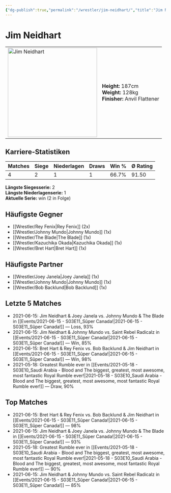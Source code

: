 ```yaml
---
{"dg-publish":true,"permalink":"/wrestler/jim-neidhart/","title":"Jim Neidhart","tags":["wrestler"],"noteIcon":""}
---
```



# Jim Neidhart

<table>
        <tr>
        <td><img src="https://github.com/CptSpaulding1980/choke-slam-wrestling/releases/download/images/Jim_Neidhart.png" width="280" alt="Jim Neidhart"></td>
        <td>
        <b>Height:</b> 187cm<br>
        <b>Weight:</b> 128kg<br>
        <b>Finisher:</b> Anvil Flattener<br>
        </td>
        </tr>
        </table>
        

## Karriere-Statistiken

| Matches | Siege | Niederlagen | Draws | Win % | Ø Rating |
|---------|-------|-------------|-------|-------|-----------|
| 4 | 2 | 1 | 1 | 66.7% | 91.50 |

**Längste Siegesserie:** 2<br>**Längste Niederlagenserie:** 1<br>**Aktuelle Serie:** win (2 in Folge)


## Häufigste Gegner
- [[Wrestler/Rey Fenix\|Rey Fenix]] (2x)
- [[Wrestler/Johnny Mundo\|Johnny Mundo]] (1x)
- [[Wrestler/The Blade\|The Blade]] (1x)
- [[Wrestler/Kazuchika Okada\|Kazuchika Okada]] (1x)
- [[Wrestler/Bret Hart\|Bret Hart]] (1x)

## Häufigste Partner
- [[Wrestler/Joey Janela\|Joey Janela]] (1x)
- [[Wrestler/Johnny Mundo\|Johnny Mundo]] (1x)
- [[Wrestler/Bob Backlund\|Bob Backlund]] (1x)

## Letzte 5 Matches
- 2021-06-15: Jim Neidhart & Joey Janela vs. Johnny Mundo & The Blade in [[Events/2021-06-15 - S03E11_Sûper Canada!\|2021-06-15 - S03E11_Sûper Canada!]] — Loss, 93%
- 2021-06-15: Jim Neidhart & Johnny Mundo vs. Saint Rebel Radicalz in [[Events/2021-06-15 - S03E11_Sûper Canada!\|2021-06-15 - S03E11_Sûper Canada!]] — Win, 85%
- 2021-06-15: Bret Hart & Rey Fenix vs. Bob Backlund & Jim Neidhart in [[Events/2021-06-15 - S03E11_Sûper Canada!\|2021-06-15 - S03E11_Sûper Canada!]] — Win, 98%
- 2021-05-18: Greatest Rumble ever in [[Events/2021-05-18 - S03E10_Saudi Arabia - Blood and The biggest, greatest, most awesome, most fantastic Royal Rumble ever!\|2021-05-18 - S03E10_Saudi Arabia - Blood and The biggest, greatest, most awesome, most fantastic Royal Rumble ever!]] — Draw, 90%

## Top Matches
- 2021-06-15: Bret Hart & Rey Fenix vs. Bob Backlund & Jim Neidhart in [[Events/2021-06-15 - S03E11_Sûper Canada!\|2021-06-15 - S03E11_Sûper Canada!]] — 98%
- 2021-06-15: Jim Neidhart & Joey Janela vs. Johnny Mundo & The Blade in [[Events/2021-06-15 - S03E11_Sûper Canada!\|2021-06-15 - S03E11_Sûper Canada!]] — 93%
- 2021-05-18: Greatest Rumble ever in [[Events/2021-05-18 - S03E10_Saudi Arabia - Blood and The biggest, greatest, most awesome, most fantastic Royal Rumble ever!\|2021-05-18 - S03E10_Saudi Arabia - Blood and The biggest, greatest, most awesome, most fantastic Royal Rumble ever!]] — 90%
- 2021-06-15: Jim Neidhart & Johnny Mundo vs. Saint Rebel Radicalz in [[Events/2021-06-15 - S03E11_Sûper Canada!\|2021-06-15 - S03E11_Sûper Canada!]] — 85%
